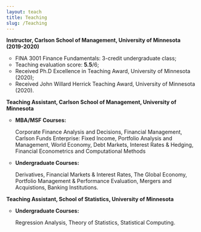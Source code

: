 ```yaml
---
layout: teach
title: Teaching
slug: /Teaching
---
```


<strong>Instructor, Carlson School of Management, University of Minnesota (2019-2020) </strong>
<ul>
<li style="list-style-type:circle;font-size:14px">FINA 3001 Finance Fundamentals: 3-credit undergraduate class;</li>
<li style="list-style-type:circle;font-size:14px">Teaching evaluation score: <strong>5.5</strong>/6;</li>
<li style="list-style-type:circle;font-size:14px">Received Ph.D Excellence in Teaching Award, University of Minnesota (2020);</li>
<li style="list-style-type:circle;font-size:14px">Received John Willard Herrick Teaching Award, University of Minnesota (2020).</li>
</ul>

<strong>Teaching Assistant, Carlson School of Management, University of Minnesota </strong>
<ul>
<li style="list-style-type:circle;font-size:14px"><strong>MBA/MSF Courses:</strong> 
  
Corporate Finance Analysis and Decisions, Financial Management, Carlson Funds Enterprise: Fixed Income, Portfolio Analysis and Management, World Economy, Debt Markets, Interest Rates & Hedging, Financial Econometrics and Computational Methods</li>
<li style="list-style-type:circle;font-size:14px"><strong>Undergraduate Courses:</strong> 
  
Derivatives, Financial Markets & Interest Rates, The Global Economy, Portfolio Management & Performance Evaluation, Mergers and Acquistions, Banking Institutions.</li>
</ul>

<strong>Teaching Assistant,  School of Statistics, University of Minnesota </strong>
<ul>
<li style="list-style-type:circle;font-size:14px"><strong>Undergraduate Courses:</strong> 
  
Regression Analysis, Theory of Statistics, Statistical Computing. </li>
</ul>
